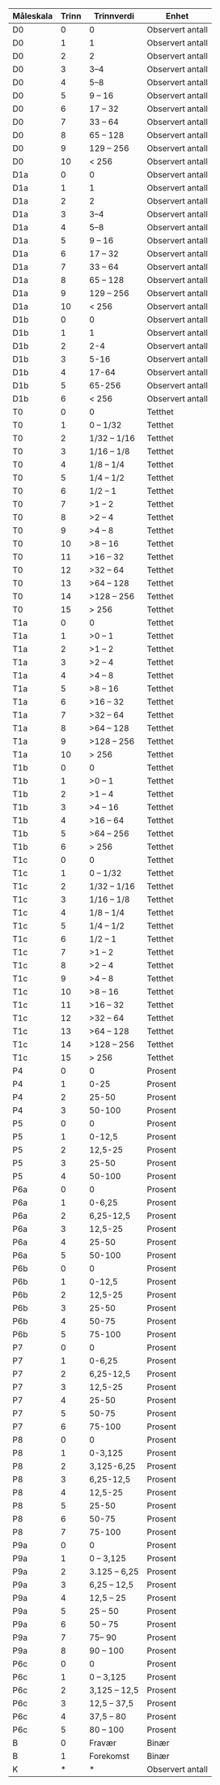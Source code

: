 Måleskala | Trinn | Trinnverdi | Enhet
-- | -- | -- | --
D0 | 0 | 0 | Observert antall
D0 | 1 | 1 | Observert antall
D0 | 2 | 2 | Observert antall
D0 | 3 | 3–4 | Observert antall
D0 | 4 | 5–8 | Observert antall
D0 | 5 | 9 – 16 | Observert antall
D0 | 6 | 17 – 32 | Observert antall
D0 | 7 | 33 – 64 | Observert antall
D0 | 8 | 65 – 128 | Observert antall
D0 | 9 | 129 – 256 | Observert antall
D0 | 10 | < 256 | Observert antall
D1a | 0 | 0 | Observert antall
D1a | 1 | 1 | Observert antall
D1a | 2 | 2 | Observert antall
D1a | 3 | 3–4 | Observert antall
D1a | 4 | 5–8 | Observert antall
D1a | 5 | 9 – 16 | Observert antall
D1a | 6 | 17 – 32 | Observert antall
D1a | 7 | 33 – 64 | Observert antall
D1a | 8 | 65 – 128 | Observert antall
D1a | 9 | 129 – 256 | Observert antall
D1a | 10 | < 256 | Observert antall
D1b | 0 | 0 | Observert antall
D1b | 1 | 1 | Observert antall
D1b | 2 | 2-4 | Observert antall
D1b | 3 | 5-16 | Observert antall
D1b | 4 | 17-64 | Observert antall
D1b | 5 | 65-256 | Observert antall
D1b | 6 | < 256 | Observert antall
T0 | 0 | 0 | Tetthet
T0 | 1 | 0 – 1/32 | Tetthet
T0 | 2 | 1/32 – 1/16 | Tetthet
T0 | 3 | 1/16 – 1/8 | Tetthet
T0 | 4 | 1/8 – 1/4 | Tetthet
T0 | 5 | 1/4 – 1/2 | Tetthet
T0 | 6 | 1/2 – 1 | Tetthet
T0 | 7 | >1 – 2 | Tetthet
T0 | 8 | >2 – 4 | Tetthet
T0 | 9 | >4 – 8 | Tetthet
T0 | 10 | >8 – 16 | Tetthet
T0 | 11 | >16 – 32 | Tetthet
T0 | 12 | >32 – 64 | Tetthet
T0 | 13 | >64 – 128 | Tetthet
T0 | 14 | >128 – 256 | Tetthet
T0 | 15 | > 256 | Tetthet
T1a | 0 | 0 | Tetthet
T1a | 1 | >0 – 1 | Tetthet
T1a | 2 | >1 – 2 | Tetthet
T1a | 3 | >2 – 4 | Tetthet
T1a | 4 | >4 – 8 | Tetthet
T1a | 5 | >8 – 16 | Tetthet
T1a | 6 | >16 – 32 | Tetthet
T1a | 7 | >32 – 64 | Tetthet
T1a | 8 | >64 – 128 | Tetthet
T1a | 9 | >128 – 256 | Tetthet
T1a | 10 | > 256 | Tetthet
T1b | 0 | 0 | Tetthet
T1b | 1 | >0 – 1 | Tetthet
T1b | 2 | >1 – 4 | Tetthet
T1b | 3 | >4 – 16 | Tetthet
T1b | 4 | >16 – 64 | Tetthet
T1b | 5 | >64 – 256 | Tetthet
T1b | 6 | > 256 | Tetthet
T1c | 0 | 0 | Tetthet
T1c | 1 | 0 – 1/32 | Tetthet
T1c | 2 | 1/32 – 1/16 | Tetthet
T1c | 3 | 1/16 – 1/8 | Tetthet
T1c | 4 | 1/8 – 1/4 | Tetthet
T1c | 5 | 1/4 – 1/2 | Tetthet
T1c | 6 | 1/2 – 1 | Tetthet
T1c | 7 | >1 – 2 | Tetthet
T1c | 8 | >2 – 4 | Tetthet
T1c | 9 | >4 – 8 | Tetthet
T1c | 10 | >8 – 16 | Tetthet
T1c | 11 | >16 – 32 | Tetthet
T1c | 12 | >32 – 64 | Tetthet
T1c | 13 | >64 – 128 | Tetthet
T1c | 14 | >128 – 256 | Tetthet
T1c | 15 | > 256 | Tetthet
P4 | 0 | 0 | Prosent
P4 | 1 | 0-25 | Prosent
P4 | 2 | 25-50 | Prosent
P4 | 3 | 50-100 | Prosent
P5 | 0 | 0 | Prosent
P5 | 1 | 0-12,5 | Prosent
P5 | 2 | 12,5-25 | Prosent
P5 | 3 | 25-50 | Prosent
P5 | 4 | 50-100 | Prosent
P6a | 0 | 0 | Prosent
P6a | 1 | 0-6,25 | Prosent
P6a | 2 | 6,25-12,5 | Prosent
P6a | 3 | 12,5-25 | Prosent
P6a | 4 | 25-50 | Prosent
P6a | 5 | 50-100 | Prosent
P6b | 0 | 0 | Prosent
P6b | 1 | 0-12,5 | Prosent
P6b | 2 | 12,5-25 | Prosent
P6b | 3 | 25-50 | Prosent
P6b | 4 | 50-75 | Prosent
P6b | 5 | 75-100 | Prosent
P7 | 0 | 0 | Prosent
P7 | 1 | 0-6,25 | Prosent
P7 | 2 | 6,25-12,5 | Prosent
P7 | 3 | 12,5-25 | Prosent
P7 | 4 | 25-50 | Prosent
P7 | 5 | 50-75 | Prosent
P7 | 6 | 75-100 | Prosent
P8 | 0 | 0 | Prosent
P8 | 1 | 0-3,125 | Prosent
P8 | 2 | 3,125-6,25 | Prosent
P8 | 3 | 6,25-12,5 | Prosent
P8 | 4 | 12,5-25 | Prosent
P8 | 5 | 25-50 | Prosent
P8 | 6 | 50-75 | Prosent
P8 | 7 | 75-100 | Prosent
P9a | 0 | 0 | Prosent
P9a | 1 | 0 – 3,125 | Prosent
P9a | 2 | 3.125 – 6,25 | Prosent
P9a | 3 | 6,25 – 12,5 | Prosent
P9a | 4 | 12,5 – 25 | Prosent
P9a | 5 | 25 – 50 | Prosent
P9a | 6 | 50 – 75 | Prosent
P9a | 7 | 75– 90 | Prosent
P9a | 8 | 90 – 100 | Prosent
P6c | 0 | 0 | Prosent
P6c | 1 | 0 – 3,125 | Prosent
P6c | 2 | 3,125 – 12,5 | Prosent
P6c | 3 | 12,5 – 37,5 | Prosent
P6c | 4 | 37,5 – 80 | Prosent
P6c | 5 | 80 – 100 | Prosent
B | 0 | Fravær | Binær
B | 1 | Forekomst | Binær
K | * | * | Observert antall